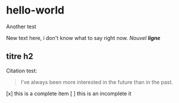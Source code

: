 # hello-world
Another test

New text here, i don't know what to say right now.
*Nouvel **ligne***

## titre h2

Citation test:
> I’ve always been more interested
> in the future than in the past.

[x] this is a complete item
[ ] this is an incomplete it

